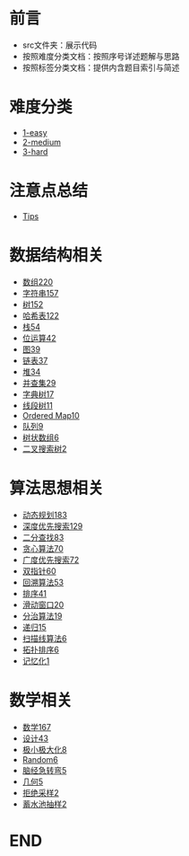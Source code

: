 # 前言
- src文件夹：展示代码
- 按照难度分类文档：按照序号详述题解与思路
- 按照标签分类文档：提供内含题目索引与简述



# 难度分类
- [1-easy](https://github.com/anliux/PracticePool/blob/master/LeetCode/docs/easy.md)
- [2-medium](https://github.com/anliux/PracticePool/blob/master/LeetCode/docs/medium.md)
- [3-hard](https://github.com/anliux/PracticePool/blob/master/LeetCode/docs/hard.md)



# 注意点总结
- [Tips](https://github.com/anliux/PracticePool/blob/master/LeetCode/docs/tips.md)



# 数据结构相关
- [数组220](https://github.com/anliux/PracticePool/blob/master/LeetCode/docs/Array.md)
- [字符串157](https://github.com/anliux/PracticePool/blob/master/LeetCode/docs/String.md)
- [树152](https://github.com/anliux/PracticePool/blob/master/LeetCode/docs/Tree.md)
- [哈希表122](https://github.com/anliux/PracticePool/blob/master/LeetCode/docs/Hash%20Table.md)
- [栈54](https://github.com/anliux/PracticePool/blob/master/LeetCode/docs/Stack.md)
- [位运算42]()
- [图39]()
- [链表37](https://github.com/anliux/PracticePool/blob/master/LeetCode/docs/Linked%20List.md)
- [堆34]()
- [并查集29]()
- [字典树17]()
- [线段树11]()
- [Ordered Map10]()
- [队列9]()
- [树状数组6]()
- [二叉搜索树2]()



# 算法思想相关
- [动态规划183](https://github.com/anliux/PracticePool/blob/master/LeetCode/docs/Dynamic%20Programming.md)
- [深度优先搜索129](https://github.com/anliux/PracticePool/blob/master/LeetCode/docs/Depth-first%20Search.md)
- [二分查找83](https://github.com/anliux/PracticePool/blob/master/LeetCode/docs/Binary%20Search.md)
- [贪心算法70]()
- [广度优先搜索72](https://github.com/anliux/PracticePool/blob/master/LeetCode/docs/Breadth-first%20Search.md)
- [双指针60](https://github.com/anliux/PracticePool/blob/master/LeetCode/docs/Two%20Pointers.md)
- [回溯算法53]()
- [排序41]()
- [滑动窗口20]()
- [分治算法19](https://github.com/anliux/PracticePool/blob/master/LeetCode/docs/Divide%20and%20Conquer.md)
- [递归15]()
- [扫描线算法6]()
- [拓扑排序6]()
- [记忆化1]()



# 数学相关
- [数学167](https://github.com/anliux/PracticePool/blob/master/LeetCode/docs/Math.md)
- [设计43]()
- [极小极大化8]()
- [Random6]()
- [脑经急转弯5]()
- [几何5]()
- [拒绝采样2]()
- [蓄水池抽样2]()



# END
